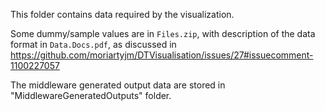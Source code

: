 This folder contains data required by the visualization.

Some dummy/sample values are in `Files.zip`, with description of the data format in `Data.Docs.pdf`, as discussed in https://github.com/moriartyjm/DTVisualisation/issues/27#issuecomment-1100227057

The middleware generated output data are stored in "MiddlewareGeneratedOutputs" folder.